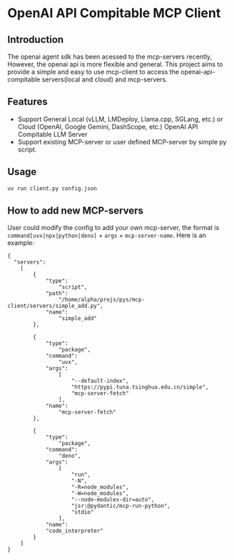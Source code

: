 # OpenAI API Compitable MCP Client

## Introduction
The openai agent sdk has been acessed to the mcp-servers recently, However, the openai api is more flexible and general. This project aims to provide a simple and easy to use mcp-client to access the openai-api-compitable servers(local and cloud) and mcp-servers.


## Features
- Support General Local (vLLM, LMDeploy, Llama.cpp, SGLang, etc.)  or Cloud (OpenAI, Google Gemini, DashScope, etc.) OpenAI API Compitable LLM Server 
- Support existing MCP-server or user defined MCP-server by simple py script.

## Usage
```bash
uv run client.py config.json 
```   
## How to add new MCP-servers
User could modify the config to add your own mcp-server, the format is `command[uvx|npx|python|deno]` + `args` + `mcp-server-name`. Here is an example:
```plaintext
{
  "servers": 
    [
        {
            "type": 
                "script", 
            "path": 
                "/home/alpha/projs/pys/mcp-client/servers/simple_add.py", 
            "name": 
                "simple_add"
        },

        {
            "type": 
                "package", 
            "command": 
                "uvx", 
            "args": 
                [
                    "--default-index", 
                    "https://pypi.tuna.tsinghua.edu.cn/simple", 
                    "mcp-server-fetch"
                ], 
            "name": 
                "mcp-server-fetch"
        },

        {
            "type": 
                "package", 
            "command": 
                "deno", 
            "args": 
                [
                    "run", 
                    "-N", 
                    "-R=node_modules", 
                    "-W=node_modules", 
                    "--node-modules-dir=auto", 
                    "jsr:@pydantic/mcp-run-python", 
                    "stdio"
                ], 
            "name": 
            "code_interpreter"
        }
    ]
}

```
